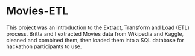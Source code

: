 # Movies-ETL
This project was an introduction to the Extract, Transform and Load (ETL) process. Britta and I extracted Movies data from Wikipedia and Kaggle, cleaned and combined them, then loaded them into a SQL database for hackathon participants to use. 
